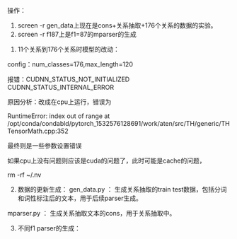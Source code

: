 操作：

1) screen -r gen_data上现在是cons+关系抽取+176个关系的数据的实验。
2) screen -r f187上是f1=87的mparser的生成

1. 11个关系到176个关系时模型的改动：

config：num_classes=176,max_length=120

报错：CUDNN_STATUS_NOT_INITIALIZED CUDNN_STATUS_INTERNAL_ERROR

原因分析：改成在cpu上运行，错误为

RuntimeError: index out of range at /opt/conda/condabld/pytorch_1532576128691/work/aten/src/TH/generic/THTensorMath.cpp:352

最终则是一些参数设置错误

如果cpu上没有问题则应该是cuda的问题了，此时可能是cache的问题，

rm -rf ~/.nv

2. 数据的更新生成： 
gen_data.py ： 生成关系抽取的train test数据，包括分词和词性标注后的文本，用于后续parser生成。

mparser.py ： 生成关系抽取文本的cons，用于关系抽取中。

3. 不同f1 parser的生成：


